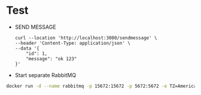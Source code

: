 # Test

- SEND MESSAGE

    ```text
    curl --location 'http://localhost:3000/sendmessage' \
    --header 'Content-Type: application/json' \
    --data '{
        "id": 1, 
        "message": "ok 123"
    }'
    ```

- Start separate RabbitMQ

```bash
docker run -d --name rabbitmq -p 15672:15672 -p 5672:5672 -e TZ=America/Fortaleza -e RABBITMQ_DEFAULT_USER=admin -e RABBITMQ_DEFAULT_PASS=admin rabbitmq:3.12-management-alpine
```

